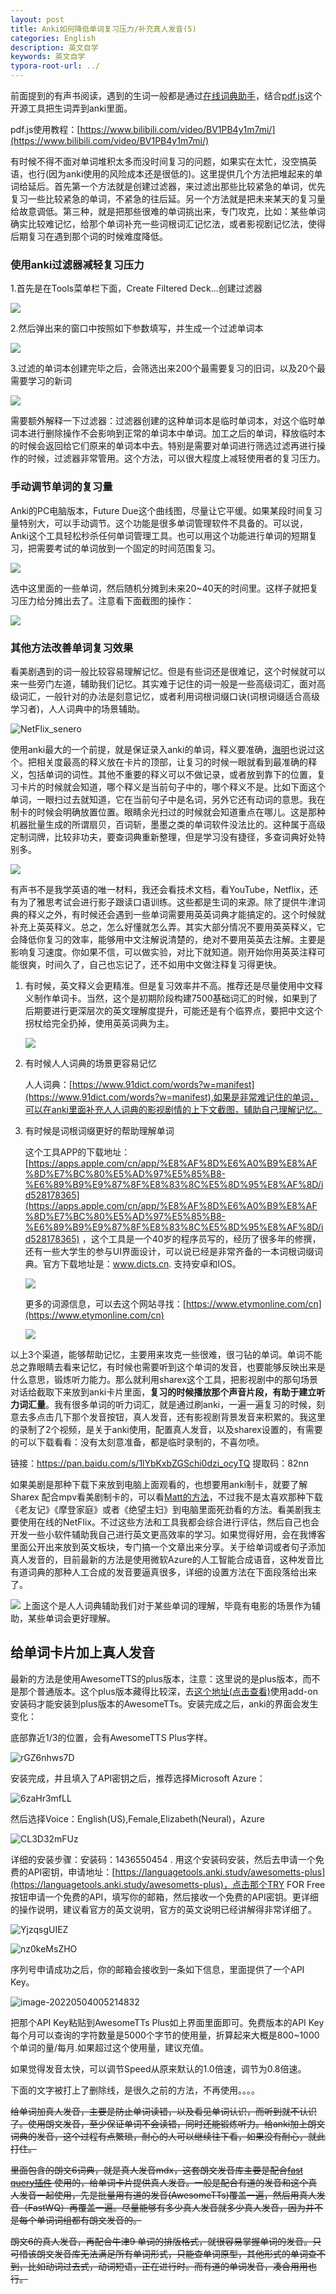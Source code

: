 ```yaml
---
layout: post
title: Anki如何降低单词复习压力/补充真人发音(5)
categories: English
description: 英文自学
keywords: 英文自学
typora-root-url: ../
---
```




前面提到的有声书阅读，遇到的生词一般都是通过[在线词典助手](https://chrome.google.com/webstore/detail/online-dictionary-helper/lppjdajkacanlmpbbcdkccjkdbpllajb)，结合[pdf.js](https://github.com/mozilla/pdf.js/)这个开源工具把生词弄到anki里面。

pdf.js使用教程：[https://www.bilibili.com/video/BV1PB4y1m7mi/](https://www.bilibili.com/video/BV1PB4y1m7mi/)

有时候不得不面对单词堆积太多而没时间复习的问题，如果实在太忙，没空搞英语，也行(因为anki使用的风险成本还是很低的)。这里提供几个方法把堆起来的单词给延后。首先第一个方法就是创建过滤器，来过滤出那些比较紧急的单词，优先复习一些比较紧急的单词，不紧急的往后延。另一个方法就是把未来某天的复习量给故意调低。第三种，就是把那些很难的单词挑出来，专门攻克，比如：某些单词确实比较难记忆，给那个单词补充一些词根词汇记忆法，或者影视剧记忆法，使得后期复习在遇到那个词的时候难度降低。

### 使用anki过滤器减轻复习压力

1.首先是在Tools菜单栏下面，Create Filtered Deck...创建过滤器

<img src="https://cs-cn.top//images/posts/create_deck124851.png"/>

2.然后弹出来的窗口中按照如下参数填写，并生成一个过滤单词本

<img src="https://cs-cn.top//images/posts/guolvqi_122302.png"/>

3.过滤的单词本创建完毕之后，会筛选出来200个最需要复习的旧词，以及20个最需要学习的新词

<img src="https://cs-cn.top//images/posts/allinone_23000.png"/>

需要额外解释一下过滤器：过滤器创建的这种单词本是临时单词本，对这个临时单词本进行删除操作不会影响到正常的单词本中单词。加工之后的单词，释放临时本的时候会返回给它们原来的单词本中去。特别是需要对单词进行筛选过滤再进行操作的时候，过滤器非常管用。这个方法，可以很大程度上减轻使用者的复习压力。

### 手动调节单词的复习量

Anki的PC电脑版本，Future Due这个曲线图，尽量让它平缓。如果某段时间复习量特别大，可以手动调节。这个功能是很多单词管理软件不具备的。可以说，Anki这个工具轻松秒杀任何单词管理工具。也可以用这个功能进行单词的短期复习，把需要考试的单词放到一个固定的时间范围复习。

<img src="https://cs-cn.top/images/posts/static2770.png"/>

选中这里面的一些单词，然后随机分摊到未来20~40天的时间里。这样子就把复习压力给分摊出去了。注意看下面截图的操作：

<img src="https://cs-cn.top/images/posts/random4038.png"/>

### 其他方法改善单词复习效果

看美剧遇到的词一般比较容易理解记忆。但是有些词还是很难记，这个时候就可以来一些旁门左道，辅助我们记忆。其实难于记住的词一般是一些高级词汇，面对高级词汇，一般针对的办法是刻意记忆，或者利用词根词缀口诀(词根词缀适合高级学习者)，人人词典中的场景辅助。

![NetFlix_senero](/images/posts/NetFlix_2352.png)

使用anki最大的一个前提，就是保证录入anki的单词，释义要准确，[海明](https://www.bilibili.com/video/av416965385/)也说过这个。把相关度最高的释义放在卡片的顶部，让复习的时候一眼就看到最准确的释义，包括单词的词性。其他不重要的释义可以不做记录，或者放到靠下的位置，复习卡片的时候就会知道，哪个释义是当前句子中的，哪个释义不是。比如下面这个单词，一眼扫过去就知道，它在当前句子中是名词，另外它还有动词的意思。我在制卡的时候会明确放置位置。眼睛余光扫过的时候就会知道重点在哪儿。这是那种机器批量生成的所谓扇贝，百词斩，墨墨之类的单词软件没法比的。这种属于高级定制词牌，比较非功夫，要查词典重新整理，但是学习没有捷径，多查词典好处特别多。

<img src="https://cs-cn.top//images/posts/20210714194447.png"/>

有声书不是我学英语的唯一材料，我还会看技术文档，看YouTube，Netflix，还有为了雅思考试会进行影子跟读口语训练。这些都是生词的来源。除了提供牛津词典的释义之外，有时候还会遇到一些单词需要用英英词典才能搞定的。这个时候就补充上英英释义。总之，怎么好懂就怎么弄。其实大部分情况不要用英英释义，它会降低你复习的效率，能够用中文注解说清楚的，绝对不要用英英去注解。主要是影响复习速度。你如果不信，可以做实验，对比下就知道。刚开始你用英英注释可能很爽，时间久了，自己也忘记了，还不如用中文做注释复习得更快。

1. 有时候，英文释义会更精准。但是复习效率并不高。推荐还是尽量使用中文释义制作单词卡。当然，这个是初期阶段构建7500基础词汇的时候，如果到了后期要进行更深层次的英文理解度提升，可能还是有个临界点，要把中文这个拐杖给完全扔掉，使用英英词典为主。

   <img src="https://cs-cn.top//images/posts/20210714195219.png"/>

2. 有时候人人词典的场景更容易记忆

   

   人人词典：[https://www.91dict.com/words?w=manifest](https://www.91dict.com/words?w=manifest),如果是非常难记住的单词，可以在anki里面补充人人词典的影视剧情的上下文截图，辅助自己理解记忆。

3. 有时候是词根词缀更好的帮助理解单词

   这个工具APP的下载地址：[https://apps.apple.com/cn/app/%E8%AF%8D%E6%A0%B9%E8%AF%8D%E7%BC%80%E5%AD%97%E5%85%B8-%E6%89%B9%E9%87%8F%E8%83%8C%E5%8D%95%E8%AF%8D/id528178365](https://apps.apple.com/cn/app/%E8%AF%8D%E6%A0%B9%E8%AF%8D%E7%BC%80%E5%AD%97%E5%85%B8-%E6%89%B9%E9%87%8F%E8%83%8C%E5%8D%95%E8%AF%8D/id528178365) ，这个工具是一个40岁的程序员写的，经历了很多年的修撰，还有一些大学生的参与UI界面设计，可以说已经是非常齐备的一本词根词缀词典。官方下载地址是：www.dicts.cn. 支持安卓和IOS。

   <img src="https://cs-cn.top//images/posts/cigen_cizui_200816.png"/>

   更多的词源信息，可以去这个网站寻找：[https://www.etymonline.com/cn](https://www.etymonline.com/cn)
   
   <img src="https://cs-cn.top//images/posts/shizitou_25533.png"/>
   
   

以上3个渠道，能够帮助记忆，主要用来攻克一些很难，很刁钻的单词。单词不能总之靠眼睛去看来记忆，有时候也需要听到这个单词的发音，也要能够反映出来是什么意思，锻炼听力能力。那么就利用sharex这个工具，把影视剧中的那句场景对话给截取下来放到anki卡片里面，**复习的时候播放那个声音片段，有助于建立听力词汇量**。我有很多单词的听力词汇，就是通过刷anki，一遍一遍复习的时候，刻意去多点击几下那个发音按钮，真人发音，还有影视剧背景发音来积累的。我这里的录制了2个视频，是关于anki使用，配置真人发音，以及sharex设置的，有需要的可以下载看看：没有太刻意准备，都是临时录制的，不喜勿喷。

链接：https://pan.baidu.com/s/1lYbKxbZGSchi0dzi_ocyTQ 
提取码：82nn

如果美剧是那种下载下来放到电脑上面观看的，也想要用anki制卡，就要了解Sharex 配合mpv看美剧制卡的，可以看[Matt的方法](https://youtu.be/bbg6ztWecbU)，不过我不是太喜欢那种下载《老友记》《摩登家庭》或者《绝望主妇》到电脑里面死劲看的方法。看美剧我主要使用在线的NetFlix。不过这些方法和工具我都会综合进行评估，然后自己也会开发一些小软件辅助我自己进行英文更高效率的学习。如果觉得好用，会在我博客里面公开出来放到英文板块，专门搞一个文章出来分享。关于给单词或者句子添加真人发音的，目前最新的方法是使用微软Azure的人工智能合成语音，这种发音比有道词典的那种人工合成的发音要逼真很多，详细的设置方法在下面段落给出来了。



<img src="https://cs-cn.top//images/posts/result_203722.png"/>
上面这个是人人词典辅助我们对于某些单词的理解，毕竟有电影的场景作为辅助，某些单词会更好理解。

## 给单词卡片加上真人发音

最新的方法是使用AwesomeTTS的plus版本，注意：这里说的是plus版本，而不是那个普通版本。这个plus版本藏得比较深，去[这个地址(点击查看)](https://languagetools.anki.study/tutorials/awesometts-getting-started)使用add-on安装码才能安装到plus版本的AwesomeTTs。安装完成之后，anki的界面会发生变化：

底部靠近1/3的位置，会有AwesomeTTS Plus字样。

![rGZ6nhws7D](/images/posts/rGZ6nhws7D.png)

安装完成，并且填入了API密钥之后，推荐选择Microsoft Azure：

![6zaHr3mfLL](/images/posts/6zaHr3mfLL.png)

然后选择Voice：English(US),Female,Elizabeth(Neural)，Azure

![CL3D32mFUz](/images/posts/CL3D32mFUz.png)



详细的安装步骤：安装码：1436550454 . 用这个安装码安装，然后去申请一个免费的API密钥，申请地址：[https://languagetools.anki.study/awesometts-plus](https://languagetools.anki.study/awesometts-plus)，点击那个TRY FOR Free按钮申请一个免费的API，填写你的邮箱，然后接收一个免费的API密钥。更详细的操作说明，建议看官方的英文说明，官方的英文说明已经讲解得非常详细了。

![YjzqsgUIEZ](/images/posts/YjzqsgUIEZ.png)



![nz0keMsZHO](/images/posts/nz0keMsZHO.png)



序列号申请成功之后，你的邮箱会接收到一条如下信息，里面提供了一个API Key。

![image-20220504005214832](/images/posts/image-20220504005214832.png)

把那个API Key粘贴到AwesomeTTs Plus如上界面里面即可。免费版本的API Key每个月可以查询的字符数量是5000个字节的使用量，折算起来大概是800~1000个单词的量/每月.如果超过这个使用量，建议充值。

如果觉得发音太快，可以调节Speed从原来默认的1.0倍速，调节为0.8倍速。

下面的文字被打上了删除线，是很久之前的方法，不再使用。。。。

~~给单词加真人发音，主要是防止单词读错，以及看见单词认识，而听到就不认识了。使用朗文发音，至少保证单词不会读错，同时还能锻炼听力。给anki加上朗文词典的发音，这个过程有点繁琐，耐心的人可以继续往下看，如果没有耐心，就此打住。~~

~~里面包含的朗文6词典，就是真人发音mdx，这套朗文发音库主要是配合[fast query插件](https://ankiweb.net/shared/info/1807206748) 使用的，给单词卡片提供真人发音。一般是配合有道的发音和这个真人发音一起使用，先是批量用有道的发音(AwesomeTTs)覆盖一遍，然后用真人发音（FastWQ）再覆盖一遍。尽量能够有多少真人发音就多少真人发音，因为并不是每个单词词组都有朗文发音的。~~

~~朗文6的真人发音，再配合牛津9 单词的排版格式，就很容易掌握单词的发音。只可惜该朗文发音库无法满足所有单词形式，只能查单词原型，其他形式的单词查不到，比如动词过去式，动词短语，正在进行时。而有道的单词发音，凑合用用也行。~~

